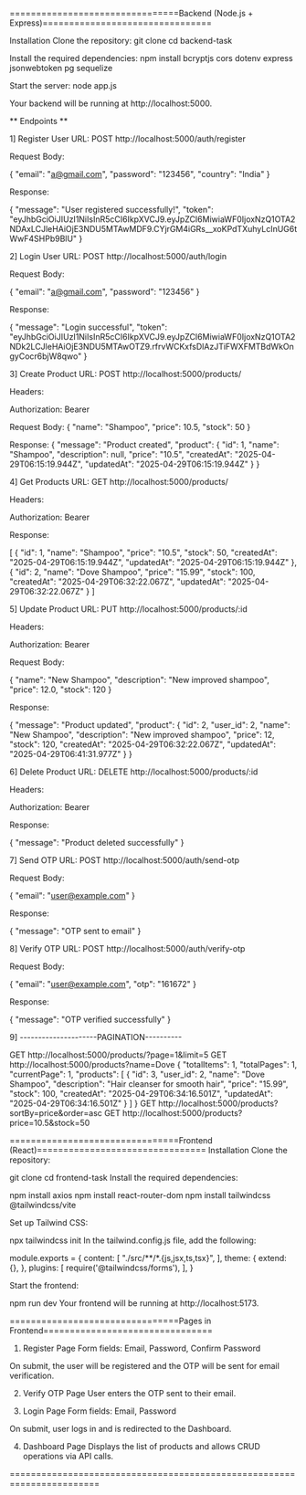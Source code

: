 ================================Backend (Node.js + Express)================================

Installation
Clone the repository:
git clone <your-backend-repo-url>
cd backend-task

Install the required dependencies:
npm install bcryptjs cors dotenv express jsonwebtoken pg sequelize

Start the server:
node app.js

Your backend will be running at http://localhost:5000.

** Endpoints **

1] Register User
URL: POST http://localhost:5000/auth/register

Request Body:

{
  "email": "a@gmail.com",
  "password": "123456",
  "country": "India"
}

Response:

{
  "message": "User registered successfully!",
  "token": "eyJhbGciOiJIUzI1NiIsInR5cCI6IkpXVCJ9.eyJpZCI6MiwiaWF0IjoxNzQ1OTA2NDAxLCJleHAiOjE3NDU5MTAwMDF9.CYjrGM4iGRs__xoKPdTXuhyLcInUG6tWwF4SHPb9BlU"
}

2] Login User
URL: POST http://localhost:5000/auth/login

Request Body:

{
  "email": "a@gmail.com",
  "password": "123456"
}

Response:

{
  "message": "Login successful",
  "token": "eyJhbGciOiJIUzI1NiIsInR5cCI6IkpXVCJ9.eyJpZCI6MiwiaWF0IjoxNzQ1OTA2NDk2LCJleHAiOjE3NDU5MTAwOTZ9.rfrvWCKxfsDlAzJTiFWXFMTBdWkOngyCocr6bjW8qwo"
}

3] Create Product
URL: POST http://localhost:5000/products/

Headers:

Authorization: Bearer <Your-JWT-Token>

Request Body:
{
  "name": "Shampoo",
  "price": 10.5,
  "stock": 50
}

Response:
{
  "message": "Product created",
  "product": {
    "id": 1,
    "name": "Shampoo",
    "description": null,
    "price": "10.5",
    "createdAt": "2025-04-29T06:15:19.944Z",
    "updatedAt": "2025-04-29T06:15:19.944Z"
  }
}

4] Get Products
URL: GET http://localhost:5000/products/

Headers:

Authorization: Bearer <Your-JWT-Token>

Response:

[
  {
    "id": 1,
    "name": "Shampoo",
    "price": "10.5",
    "stock": 50,
    "createdAt": "2025-04-29T06:15:19.944Z",
    "updatedAt": "2025-04-29T06:15:19.944Z"
  },
  {
    "id": 2,
    "name": "Dove Shampoo",
    "price": "15.99",
    "stock": 100,
    "createdAt": "2025-04-29T06:32:22.067Z",
    "updatedAt": "2025-04-29T06:32:22.067Z"
  }
]

5] Update Product
URL: PUT http://localhost:5000/products/:id

Headers:

Authorization: Bearer <Your-JWT-Token>

Request Body:

{
  "name": "New Shampoo",
  "description": "New improved shampoo",
  "price": 12.0,
  "stock": 120
}

Response:

{
  "message": "Product updated",
  "product": {
    "id": 2,
    "user_id": 2,
    "name": "New Shampoo",
    "description": "New improved shampoo",
    "price": 12,
    "stock": 120,
    "createdAt": "2025-04-29T06:32:22.067Z",
    "updatedAt": "2025-04-29T06:41:31.977Z"
  }
}

6] Delete Product
URL: DELETE http://localhost:5000/products/:id

Headers:

Authorization: Bearer <Your-JWT-Token>

Response:

{
  "message": "Product deleted successfully"
}

7] Send OTP
URL: POST http://localhost:5000/auth/send-otp

Request Body:

{
  "email": "user@example.com"
}

Response:

{
  "message": "OTP sent to email"
}

8] Verify OTP
URL: POST http://localhost:5000/auth/verify-otp

Request Body:

{
  "email": "user@example.com",
  "otp": "161672"
}

Response:

{
  "message": "OTP verified successfully"
}

9] ---------------------PAGINATION----------

GET http://localhost:5000/products/?page=1&limit=5
GET http://localhost:5000/products?name=Dove
{
    "totalItems": 1,
    "totalPages": 1,
    "currentPage": 1,
    "products": [
        {
            "id": 3,
            "user_id": 2,
            "name": "Dove Shampoo",
            "description": "Hair cleanser for smooth hair",
            "price": "15.99",
            "stock": 100,
            "createdAt": "2025-04-29T06:34:16.501Z",
            "updatedAt": "2025-04-29T06:34:16.501Z"
        }
    ]
}
GET http://localhost:5000/products?sortBy=price&order=asc
GET http://localhost:5000/products?price=10.5&stock=50

================================Frontend (React)================================
Installation
Clone the repository:

git clone <your-frontend-repo-url>
cd frontend-task
Install the required dependencies:

npm install axios
npm install react-router-dom
npm install tailwindcss @tailwindcss/vite

Set up Tailwind CSS:

npx tailwindcss init
In the tailwind.config.js file, add the following:

module.exports = {
  content: [
    "./src/**/*.{js,jsx,ts,tsx}",
  ],
  theme: {
    extend: {},
  },
  plugins: [
    require('@tailwindcss/forms'),
  ],
}

Start the frontend:

npm run dev
Your frontend will be running at http://localhost:5173.

================================Pages in Frontend================================
1. Register Page
Form fields: Email, Password, Confirm Password

On submit, the user will be registered and the OTP will be sent for email verification.

2. Verify OTP Page
User enters the OTP sent to their email.

3. Login Page
Form fields: Email, Password

On submit, user logs in and is redirected to the Dashboard.

4. Dashboard Page
Displays the list of products and allows CRUD operations via API calls.

=======================================================================
